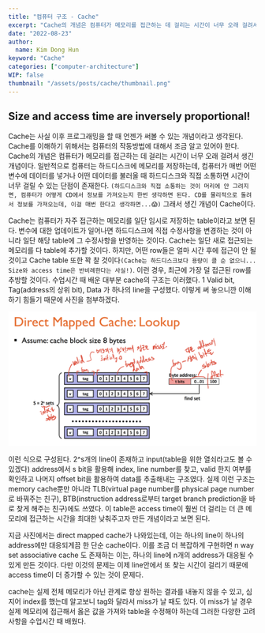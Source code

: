 ```yaml
---
title: "컴퓨터 구조 - Cache"
excerpt: "Cache의 개념은 컴퓨터가 메모리를 접근하는 데 걸리는 시간이 너무 오래 걸려서 생긴 개념이다. 일반적으로 컴퓨터는 하드디스크에 메모리를 저장하는데, 컴퓨터가 매번 어떤 변수에 데이터를 넣거나 어떤 데이터를 불러올 때 하드디스크와 직접 소통하면 시간이 너무 걸릴 수 있는 단점이 존재한다."
date: "2022-08-23"
author:
  name: Kim Dong Hun
keyword: "Cache"
categories: ["computer-architecture"]
WIP: false
thumbnail: "/assets/posts/cache/thumbnail.png"
---
```


## Size and access time are inversely proportional!

Cache는 사실 이후 프로그래밍을 할 때 언젠가 써볼 수 있는 개념이라고 생각된다. Cache를 이해하기 위해서는 컴퓨터의 작동방법에 대해서 조금 알고 있어야 한다. Cache의 개념은 컴퓨터가 메모리를 접근하는 데 걸리는 시간이 너무 오래 걸려서 생긴 개념이다. 일반적으로 컴퓨터는 하드디스크에 메모리를 저장하는데, 컴퓨터가 매번 어떤 변수에 데이터를 넣거나 어떤 데이터를 불러올 때 하드디스크와 직접 소통하면 시간이 너무 걸릴 수 있는 단점이 존재한다. `(하드디스크와 직접 소통하는 것이 머리에 안 그려지면, 컴퓨터가 어떻게 CD에서 정보를 가져오는지 한번 생각하면 된다. CD를 물리적으로 돌려서 정보를 가져오는데, 이걸 매번 한다고 생각하면...😱)` 그래서 생긴 개념이 Cache이다.

Cache는 컴퓨터가 자주 접근하는 메모리를 일단 임시로 저장하는 table이라고 보면 된다. 변수에 대한 업데이트가 일어나면 하드디스크에 직접 수정사항을 변경하는 것이 아니라 일단 해당 table에 그 수정사항을 반영하는 것이다. Cache는 일단 새로 접근되는 메모리를 다 table에 추가할 것이다. 하지만, 어떤 row들은 얼마 시간 후에 접근이 안 될 것이고 Cache table 또한 꽉 찰 것이다`(Cache는 하드디스크보다 용량이 클 순 없으니... Size와 access time은 반비례한다는 사실!)`. 이런 경우, 최근에 가장 덜 접근된 row를 추방할 것이다. 수업시간 때 배운 대부분 cache의 구조는 이러했다. 1 Valid bit, Tag(address의 상위 bit), Data 가 하나의 line을 구성했다. 이렇게 써 놓으니깐 이해하기 힘들기 때문에 사진을 첨부하겠다.

![Cache Memo](/assets/posts/cache/thumbnail.png)


이런 식으로 구성된다. 2^s개의 line이 존재하고 input(table을 위한 열쇠라고도 볼 수 있겠다) address에서 s bit을 활용해 index, line number를 찾고, valid 한지 여부를 확인하고 나머지 offset bit을 활용하여 data를 추출해내는 구조였다. 실제 이런 구조는 memory cache뿐만 아니라 TLB(virtual page number를 physical page number로 바꿔주는 친구), BTB(instruction address로부터 target branch prediction을 바로 찾게 해주는 친구)에도 쓰였다. 이 table은 access time이 훨씬 더 걸리는 더 큰 메모리에 접근하는 시간을 최대한 낮춰주고자 만든 개념이라고 보면 된다.

지금 사진에서는 direct mapped cache가 나와있는데, 이는 하나의 line이 하나의 address에만 대응되게끔 한 단순 cache이다. 이를 조금 더 복잡하게 구현하면 n way set associative cache 도 존재하는 이는, 하나의 line에 n개의 address가 대응될 수 있게 만든 것이다. 다만 이것의 문제는 이제 line안에서 또 찾는 시간이 걸리기 때문에 access time이 더 증가할 수 있는 것이 문제다.

cache는 실제 전체 메모리가 아닌 관계로 항상 원하는 결과를 내놓지 않을 수 있고, 심지어 index를 했는데 알고보니 tag와 달라서 miss가 날 때도 있다. 이 miss가 날 경우 실제 메모리에 접근해서 옳은 값을 가져와 table을 수정해야 하는데 그러한 다양한 고려사항을 수업시간 때 배웠다.
